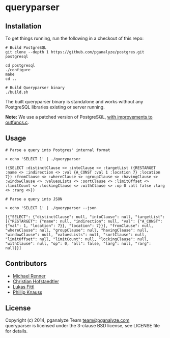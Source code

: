 queryparser
===========

Installation
------------

To get things running, run the following in a checkout of this repo:

```
# Build PostgreSQL
git clone --depth 1 https://github.com/pganalyze/postgres.git postgresql

cd postgresql
./configure
make
cd ..

# Build Queryparser binary
./build.sh
```

The built queryparser binary is standalone and works without any PostgreSQL libraries existing or server running.

**Note:** We use a patched version of PostgreSQL, [with improvements to outfuncs.c](https://github.com/pganalyze/postgres/compare/REL9_3_STABLE...pg_query).

Usage
-----

```
# Parse a query into Postgres' internal format

> echo 'SELECT 1' | ./queryparser

({SELECT :distinctClause <> :intoClause <> :targetList ({RESTARGET :name <> :indirection <> :val {A_CONST :val 1 :location 7} :location 7}) :fromClause <> :whereClause <> :groupClause <> :havingClause <> :windowClause <> :valuesLists <> :sortClause <> :limitOffset <> :limitCount <> :lockingClause <> :withClause <> :op 0 :all false :larg <> :rarg <>})

# Parse a query into JSON

> echo 'SELECT 1' | ./queryparser --json

[{"SELECT": {"distinctClause": null, "intoClause": null, "targetList": [{"RESTARGET": {"name": null, "indirection": null, "val": {"A_CONST": {"val": 1, "location": 7}}, "location": 7}}], "fromClause": null, "whereClause": null, "groupClause": null, "havingClause": null, "windowClause": null, "valuesLists": null, "sortClause": null, "limitOffset": null, "limitCount": null, "lockingClause": null, "withClause": null, "op": 0, "all": false, "larg": null, "rarg": null}}]
```

Contributors
------------

- [Michael Renner](https://github.com/terrorobe)
- [Christian Hofstaedtler](https://github.com/zeha)
- [Lukas Fittl](mailto:lukas@fittl.com)
- [Phillip Knauss](https://github.com/phillipknauss)

License
-------

Copyright (c) 2014, pganalyze Team <team@pganalyze.com><br>
queryparser is licensed under the 3-clause BSD license, see LICENSE file for details.

